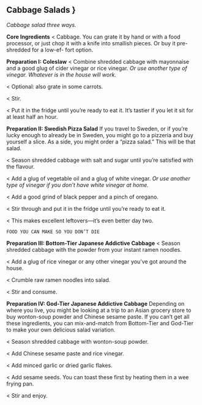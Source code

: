 ## Cabbage Salads }

_Cabbage salad three ways._

**Core Ingredients**
< Cabbage. You can grate it by hand or with a food processor, or just chop
it with a knife into smallish pieces. Or buy it pre-shredded for a low-ef-
fort option.

**Preparation I: Coleslaw**
< Combine shredded cabbage with mayonnaise and a good glug of cider
vinegar or rice vinegar. _Or use another type of vinegar. Whatever is in the
house will work._

< Optional: also grate in some carrots.

< Stir.

< Put it in the fridge until you’re ready to eat it. It’s tastier if you let it sit
for at least half an hour.

**Preparation II: Swedish Pizza Salad**
If you travel to Sweden, or if you’re lucky enough to already be in Sweden,
you might go to a pizzeria and buy yourself a slice. As a side, you might order
a “pizza salad.” This will be that salad.

< Season shredded cabbage with salt and sugar until you’re satisfied with
the flavour.

< Add a glug of vegetable oil and a glug of white vinegar. _Or use another type
of vinegar if you don’t have white vinegar at home._

< Add a good grind of black pepper and a pinch of oregano.

< Stir through and put it in the fridge until you’re ready to eat it.

< This makes excellent leftovers—it’s even better day two.


```
FOOD YOU CAN MAKE SO YOU DON’T DIE
```
**Preparation III: Bottom-Tier Japanese Addictive Cabbage**
< Season shredded cabbage with the powder from your instant ramen
noodles.

< Add a glug of rice vinegar or any other vinegar you’ve got around the
house.

< Crumble raw ramen noodles into salad.

< Stir and consume.

**Preparation IV: God-Tier Japanese Addictive Cabbage**
Depending on where you live, you might be looking at a trip to an Asian
grocery store to buy wonton-soup powder and Chinese sesame paste. If you
can’t get all these ingredients, you can mix-and-match from Bottom-Tier and
God-Tier to make your own delicious salad variation.

< Season shredded cabbage with wonton-soup powder.

< Add Chinese sesame paste and rice vinegar.

< Add minced garlic or dried garlic flakes.

< Add sesame seeds. You can toast these first by heating them in a wee
frying pan.

< Stir and enjoy.